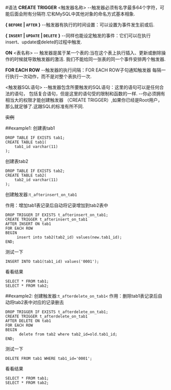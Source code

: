 #语法
**CREATE** **TRIGGER** <触发器名称>
--触发器必须有名字最多64个字符，可能后面会附有分隔符.它和MySQL中其他对象的命名方式基本相象.  

**{ `BEFORE` | `AFTER` }**
--触发器有执行的时间设置：可以设置为事件发生前或后.

**{ `INSERT` | `UPDATE` | `DELETE` }**
--同样也能设定触发的事件：它们可以在执行insert、update或delete的过程中触发.

**ON** <表名称>
-- 触发器是属于某一个表的:当在这个表上执行插入、更新或删除操作的时候就导致触发器的激活. 我们不能给同一张表的同一个事件安排两个触发器.

**FOR EACH ROW**
--触发器的执行间隔：FOR EACH ROW子句通知触发器 每隔一行执行一次动作，而不是对整个表执行一次.

<触发器SQL语句>
--触发器包含所要触发的SQL语句：这里的语句可以是任何合法的语句， 包括复合语句，但是这里的语句受的限制和函数的一样.
--你必须拥有相当大的权限才能创建触发器
（CREATE TRIGGER）,如果你已经是Root用户，那么就足够了.这跟SQL的标准有所不同.

~~实例~~

##example1:
创建表tab1 
```
DROP TABLE IF EXISTS tab1;
CREATE TABLE tab1(
    tab1_id varchar(11)
);
```
创建表tab2

```
DROP TABLE IF EXISTS tab2;
CREATE TABLE tab2(
    tab2_id varchar(11)
);
```
创建触发器:`t_afterinsert_on_tab1`

作用：增加tab1表记录后自动将记录增加到tab2表中

```
DROP TRIGGER IF EXISTS t_afterinsert_on_tab1;
CREATE TRIGGER t_afterinsert_on_tab1 
AFTER INSERT ON tab1
FOR EACH ROW
BEGIN
     insert into tab2(tab2_id) values(new.tab1_id);
END;
``` 
测试一下

```
INSERT INTO tab1(tab1_id) values('0001');
```

看看结果

```
SELECT * FROM tab1;
SELECT * FROM tab2;
```

##example2:
创建触发器:`t_afterdelete_on_tab1<`
作用：删除tab1表记录后自动将tab2表中对应的记录删去 
```
DROP TRIGGER IF EXISTS t_afterdelete_on_tab1;
CREATE TRIGGER t_afterdelete_on_tab1
AFTER DELETE ON tab1
FOR EACH ROW
BEGIN
      delete from tab2 where tab2_id=old.tab1_id;
END;
```
测试一下 
```
DELETE FROM tab1 WHERE tab1_id='0001';
``` 
看看结果 
```
SELECT * FROM tab1;
SELECT * FROM tab2;
```
